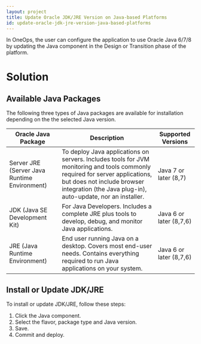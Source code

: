 ```yaml
---
layout: project
title: Update Oracle JDK/JRE Version on Java-based Platforms
id: update-oracle-jdk-jre-version-java-based-platforms
---
```


In OneOps, the user can configure the application to use Oracle Java 6/7/8 by updating the Java component in the  Design or Transition phase of the platform. 

# Solution

## Available Java Packages 

The following three types of Java packages are available for installation depending on the the selected Java version.

| Oracle Java Package | Description | Supported Versions |
| ----- | ------- | ----- |
| Server JRE (Server Java Runtime Environment) | To deploy Java applications on servers. Includes tools for JVM monitoring and tools commonly required for server applications, but does not include browser integration (the Java plug-in), auto-update, nor an installer.| Java 7 or later (8,7) |
| JDK (Java SE Development Kit) | For Java Developers. Includes a complete JRE plus tools to develop, debug, and monitor Java applications.| Java 6 or later (8,7,6) |
| JRE (Java Runtime Environment)| End user running Java on a desktop. Covers most end-user needs. Contains everything required to run Java applications on your system.| Java 6 or later (8,7,6) |

## Install or Update JDK/JRE

To install or update JDK/JRE, follow these steps:


1. Click the Java component.
2. Select the flavor, package type and Java version.
3. Save.
4. Commit and deploy.
